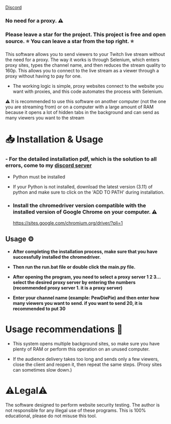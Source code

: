 [Discord](https://discord.gg/aDCqdcHcuH)


### No need for a proxy. ⚠️
### Please leave a star for the project. This project is free and open source. ⭐ You can leave a star from the top right. ⭐


This software allows you to send viewers to your Twitch live stream without the need for a proxy. The way it works is through Selenium, which enters proxy sites, types the channel name, and then reduces the stream quality to 160p. This allows you to connect to the live stream as a viewer through a proxy without having to pay for one.

- The working logic is simple, proxy websites connect to the website you want with proxies, and this code automates the process with Selenium.

⚠️ It is recommended to use this software on another computer (not the one you are streaming from) or on a computer with a large amount of RAM because it opens a lot of hidden tabs in the background and can send as many viewers you want to the stream

# 📥 Installation & Usage

### - For the detailed installation pdf, which is the solution to all errors, come to my [discord server](https://discord.gg/aDCqdcHcuH)

- Python must be installed
- If your Python is not installed, download the latest version (3.11) of python and make sure to click on the 'ADD TO PATH' during installation.

- ### Install the chromedriver version compatible with the installed version of Google Chrome on your computer. ⚠️

  https://sites.google.com/chromium.org/driver/?pli=1
  
## Usage ⚙️

- **After completing the installation process, make sure that you have successfully installed the chromedriver.**


- **Then run the run.bat file or double click the main.py file.**

- **After opening the program, you need to select a proxy server 1 2 3... select the desired proxy server by entering the numbers (recommended proxy server 1. it is a proxy server)**

- **Enter your channel name (example: PewDiePie) and then enter how many viewers you want to send. if you want to send 20, it is recommended to put 30**

# Usage recommendations 📖

- This system opens multiple background sites, so make sure you have plenty of RAM or perform this operation on an unused computer.

- If the audience delivery takes too long and sends only a few viewers, close the client and reopen it, then repeat the same steps. (Proxy sites can sometimes slow down.)

# ⚠️Legal⚠️

The software designed to perform website security testing. The author is not responsible for any illegal use of these programs. This is 100% educational, please do not misuse this tool. 



